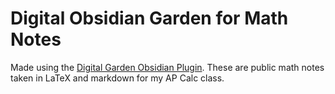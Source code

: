 # Digital Obsidian Garden for Math Notes
Made using the [Digital Garden Obsidian Plugin](https://github.com/oleeskild/Obsidian-Digital-Garden). These are public math notes taken in LaTeX and markdown for my AP Calc class.
